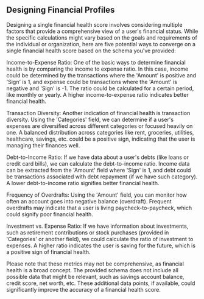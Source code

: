 ## Designing Financial Profiles
Designing a single financial health score involves considering multiple factors that provide a comprehensive view of a user's financial status. While the specific calculations might vary based on the goals and requirements of the individual or organization, here are five potential ways to converge on a single financial health score based on the schema you've provided:

Income-to-Expense Ratio: One of the basic ways to determine financial health is by comparing the income to expense ratio. In this case, income could be determined by the transactions where the 'Amount' is positive and 'Sign' is 1, and expense could be transactions where the 'Amount' is negative and 'Sign' is -1. The ratio could be calculated for a certain period, like monthly or yearly. A higher income-to-expense ratio indicates better financial health.

Transaction Diversity: Another indication of financial health is transaction diversity. Using the 'Categories' field, we can determine if a user's expenses are diversified across different categories or focused heavily on one. A balanced distribution across categories like rent, groceries, utilities, healthcare, savings, etc. could be a positive sign, indicating that the user is managing their finances well.

Debt-to-Income Ratio: If we have data about a user's debts (like loans or credit card bills), we can calculate the debt-to-income ratio. Income data can be extracted from the 'Amount' field where 'Sign' is 1, and debt could be transactions associated with debt repayment (if we have such category). A lower debt-to-income ratio signifies better financial health.

Frequency of Overdrafts: Using the 'Amount' field, you can monitor how often an account goes into negative balance (overdraft). Frequent overdrafts may indicate that a user is living paycheck-to-paycheck, which could signify poor financial health.

Investment vs. Expense Ratio: If we have information about investments, such as retirement contributions or stock purchases (provided in 'Categories' or another field), we could calculate the ratio of investment to expenses. A higher ratio indicates the user is saving for the future, which is a positive sign of financial health.

Please note that these metrics may not be comprehensive, as financial health is a broad concept. The provided schema does not include all possible data that might be relevant, such as savings account balance, credit score, net worth, etc. These additional data points, if available, could significantly improve the accuracy of a financial health score.